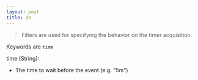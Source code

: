```yaml
---
layout: post
title: In
---
```


> Filters are used for specifying the behavior on the timer acquisition.

Keywords are `time`

time (String):

- The time to wait before the event (e.g. "5m")

